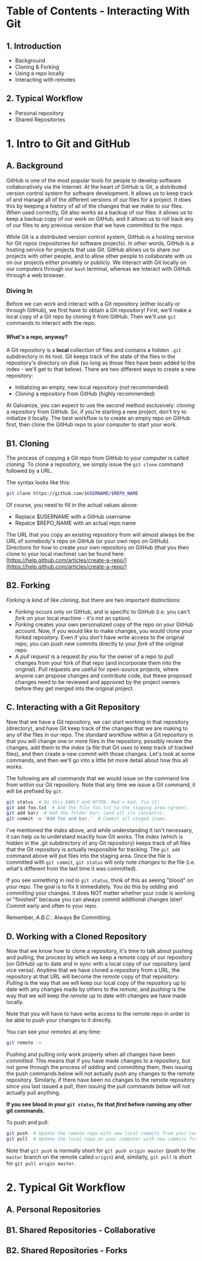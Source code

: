 # Table of Contents - Interacting With Git

## 1. Introduction
- Background
- Cloning & Forking
- Using a repo locally
- Interacting with remotes

## 2. Typical Workflow
- Personal repository
- Shared Repositories

# 1. Intro to Git and GitHub

## A. Background 

GitHub is one of the most popular tools for people to develop software collaboratively via the Internet. At the heart of GitHub is Git, a distributed version control system for software development. It allows us to keep track of and manage all of the different versions of our files for a project. It does this by keeping a history of all of the changes that we make to our files. When used correctly, Git also works as a backup of our files: it allows us to keep a backup copy of our work on GitHub, and it allows us to roll back any of our files to any previous version that we have *committed* to the repo.

While Git is a distributed version control system, GitHub is a hosting service for Git *repos* (repositories for software projects). In other words, GitHub is a hosting service for projects that use Git. GitHub allows us to share our projects with other people, and to allow other people to collaborate with us on our projects either privately or publicly. We interact with Git locally on our computers through our `bash` terminal, whereas we interact with GitHub through a web browser.

### Diving In

Before we can work and interact with a Git repository (either locally or 
through GitHub), we first have to obtain a Git repository! First, we'll make a local copy of a Git repo by cloning it from GitHub. Then we'll use `git` commands to interact with the repo. 

#### What's a repo, anyway?

A Git repository is a **local** collection of files and contains a hidden `.git` 
subdirectory in its root. Git keeps track of the state of the files in the 
repository's directory on disk (so long as those files have been added to the index - we'll get to that below). There are two different ways to create a new repository: 

* Initializing an empty, new local repository (*not* recommended)
* *Cloning* a repository from GitHub (highly recommended)

At Galvanize, you can expect to use the second method exclusively: *cloning* a repository from GitHub. So, if you're starting a new project, don't try to initialize it locally. The best workflow is to create an empty repo on GitHub first, then clone the GitHub repo to your computer to start your work.

## B1. Cloning

The process of copying a Git repo from GitHub to your computer is called *cloning*. To clone a repository, we simply issue the `git clone` command followed by a URL.

The syntax looks like this:
```bash 
git clone https://github.com/$USERNAME/$REPO_NAME
```

Of course, you need to fill in the actual values above:
 * Replace $USERNAME with a GitHub username
 * Repalce $REPO_NAME with an actual repo name

The URL that you copy an existing repository from will almost always be the URL of somebody's repo on GitHub (or your own repo on GitHub). Directions for how to create your own repository on GitHub (that you then clone to your local machine) can be found here: [https://help.github.com/articles/create-a-repo/](https://help.github.com/articles/create-a-repo/)

## B2. Forking

*Forking* is kind of like *cloning*, but there are two important distinctions: 

* *Forking* occurs only on GitHub, and is specific to GitHub (i.e. you can't 
*fork* on your local machine - it's not an option). 
* *Forking* creates your own personalized copy of the repo on your GitHub account. Now, if you would like to make changes, you would clone your forked repository. Even if you don't have write access to the original repo, you can push new commits directly to your *fork* of the original repo.
* A *pull request* is a request *by you* for the owner of a repo to *pull* changes from your fork of that repo (and incorporate them into the original). Pull requests are useful for open-source projects, where anyone can propose changes and contribute code, but these proposed changes need to be reviewed and approved by the project owners before they get merged into the original project.



## C. Interacting with a Git Repository

Now that we have a Git repository, we can start working in that repository 
(directory), and have Git keep track of the changes that we are making to 
any of the files in our repo. The standard workflow within a Git repository 
is that you will change one or more files in the repository, possibly review
the changes, add them to the *index* (a file that Git uses to keep track of 
tracked files), and then create a new commit with those changes. Let's look
at some commands, and then we'll go into a little bit more detail about how
this all works. 

The following are all commands that we would issue on the command line from 
within our Git repository. Note that any time we issue a Git command, it 
will be prefixed by `git`. 

```bash
git status  # Do this EARLY and OFTEN. Red = bad, fix it!
git add foo.txt  # Add the file foo.txt to the staging area (green). 
git add bar/  # Add the folder bar/ (and all its contents).
git commit -m 'Add foo and bar.'  # Commit all staged items.
```

I've mentioned the *index* above, and while understanding it isn't necessary, it can help us to understand exactly how Git works. The *index* (which is hidden in the .git subdirectory of any Git repository) keeps track of all files that the Git repository is actually responsible for tracking. The `git add` command above will put files into the staging area. Once the file is committed with `git commit`, `git status` will only note *changes* to the file (i.e. what's different from the last time it was committed).

If you see something in *red* in `git status`, think of this as seeing "blood" on your repo. The goal is to fix it immediately. You do this by *adding* and *committing* your changes. It does NOT matter whether your code is working or "finished" because you can always commit additional changes later! Commit early and often to your repo.

Remember, *A.B.C.*: Always Be Committing.


## D. Working with a Cloned Repository 

Now that we know how to clone a repository, it's time to talk about pushing
and pulling, the process by which we keep a remote copy of our repository (on GitHub) 
up to date and in sync with a local copy of our repository (and vice versa). 
Anytime that we have cloned a repository from a URL, the repository at that 
URL will become the *remote* copy of that repository. *Pulling* is the way that 
we will keep our local copy of the repository up to date with any changes made 
by others to the *remote*, and *pushing* is the way that we will keep 
the *remote* up to date with changes we have made locally.

Note that you will  have to have write access to the remote repo in order to be able to push your changes to it directly. 

You can see your *remotes* at any time:

```bash
git remote -v
```

Pushing and pulling only work properly when all changes have been *committed*. This means that if you  have made changes to a repository, but not gone through the process of *adding* and *committing* them, then issuing the push commands below will 
not actually push any changes to the remote repository. Similarly, if there have been 
no changes to the remote repository since you last issued a pull, then issuing 
the pull commands below will not actually pull anything.

**If you see blood in your `git status`, fix that *first* before running any other git commands.**

To push and pull: 

```bash 
git push  # Update the remote repo with new local commits from your computer. 
git pull  # Update the local repo on your computer with new commits from the remote.
```


Note that `git push` is normally short for `git push origin master` (push to the `master` branch on the remote called `origin`) and, similarly, `git pull` is short for `git pull origin master`.


# 2. Typical Git Workflow

## A. Personal Repositories

## B1. Shared Repositories - Collaborative

## B2. Shared Repositories - Forks